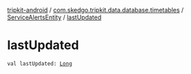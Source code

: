 [tripkit-android](../../index.md) / [com.skedgo.tripkit.data.database.timetables](../index.md) / [ServiceAlertsEntity](index.md) / [lastUpdated](./last-updated.md)

# lastUpdated

`val lastUpdated: `[`Long`](https://kotlinlang.org/api/latest/jvm/stdlib/kotlin/-long/index.html)